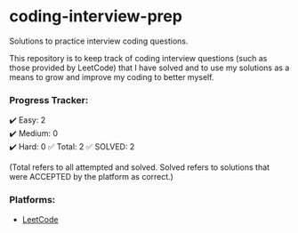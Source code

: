 # coding-interview-prep
Solutions to practice interview coding questions.  

This repository is to keep track of coding interview questions (such as those provided by LeetCode) that I have solved and to use my solutions as a means to grow and improve my coding to better myself.  

### Progress Tracker:  
✔️ Easy: 2   
✔️ Medium: 0  
✔️ Hard: 0 
✅ Total: 2
✅ SOLVED: 2  

(Total refers to all attempted and solved. Solved refers to solutions that were ACCEPTED by the platform as correct.)

### Platforms:  
- [LeetCode](https://leetcode.com/)  
